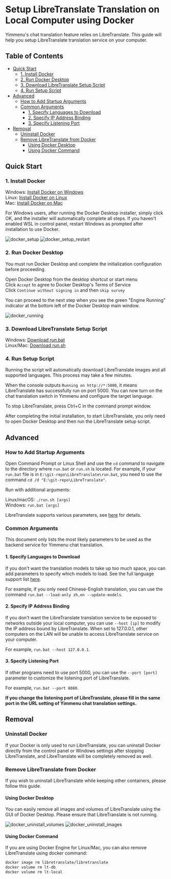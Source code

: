 # Setup LibreTranslate Translation on Local Computer using Docker

Yimmenu's chat translation feature relies on LibreTranslate. This guide will help you setup LibreTranslate translation service on your computer.

## Table of Contents
 - [Quick Start](#quick-start)
   - [1. Install Docker](#1-install-docker)
   - [2. Run Docker Desktop](#2-run-docker-desktop)
   - [3. Download LibreTranslate Setup Script](#3-download-libretranslate-setup-script)
   - [4. Run Setup Script](#4-run-setup-script)
 - [Advanced](#advanced)
   - [How to Add Startup Arguments](#how-to-add-startup-arguments)
   - [Common Arguments](#common-arguments)
     - [1. Specify Languages to Download](#1-specify-languages-to-download)
     - [2. Specify IP Address Binding](#2-specify-ip-address-binding)
     - [3. Specify Listening Port](#3-specify-listening-port)
 - [Removal](#removal)
    - [Uninstall Docker](#uninstall-docker)
    - [Remove LibreTranslate from Docker](#remove-libretranslate-from-docker)
      - [Using Docker Desktop](#using-docker-desktop)
      - [Using Docker Command](#using-docker-command)
      
## Quick Start

### 1. Install Docker

Windows: [Install Docker on Windows](https://docs.docker.com/desktop/install/windows-install/) \
Linux: [Install Docker on Linux](https://docs.docker.com/desktop/install/linux-install/) \
Mac: [Install Docker on Mac](https://docs.docker.com/desktop/install/mac-install/)

For Windows users, after running the Docker Desktop installer, simply click OK, and the installer will automatically complete all steps. If you haven't enabled WSL in control panel, restart Windows as prompted after installation to use Docker.

![docker_setup](https://github.com/sch-lda/YimMenu/assets/54973190/96b42f4e-dedc-4ba8-96af-496490325f0a)
![docker_setup_restart](https://github.com/sch-lda/YimMenu/assets/54973190/728842f0-b364-4ad6-ab24-302967fbc4db)

### 2. Run Docker Desktop

You must run Docker Desktop and complete the initialization configuration before proceeding.

Open Docker Desktop from the desktop shortcut or start menu \
Click `Accept` to agree to Docker Desktop's Terms of Service \
Click `Continue without signing in` and then `skip survey`

You can proceed to the next step when you see the green "Engine Running" indicator at the bottom left of the Docker Desktop main window.

![docker_running](https://github.com/sch-lda/YimMenu/assets/54973190/eb7f7e7e-2e05-431d-9bfa-5f7048cff588)

### 3. Download LibreTranslate Setup Script

Windows: [Download run.bat](https://raw.githubusercontent.com/LibreTranslate/LibreTranslate/main/run.bat) \
Linux/Mac: [Download run.sh](https://raw.githubusercontent.com/LibreTranslate/LibreTranslate/main/run.sh)

### 4. Run Setup Script

Running the script will automatically download LibreTranslate images and all supported languages. This process may take a few minutes.

When the console outputs `Running on http://*:5000`, it means LibreTranslate has successfully run on port 5000. You can now turn on the chat translation switch in Yimmenu and configure the target language.

To stop LibreTranslate, press Ctrl+C in the command prompt window.

After completing the initial installation, to start LibreTranslate, you only need to open Docker Desktop and then run the LibreTranslate setup script.

## Advanced

### How to Add Startup Arguments

Open Command Prompt or Linux Shell and use the `cd` command to navigate to the directory where `run.bat` or `run.sh` is located. For example, if your `run.bat` file is in `E:\git-repo\LibreTranslate\run.bat`, you need to use the command `cd /d "E:\git-repo\LibreTranslate"`.

Run with additional arguments:

Linux/macOS: `./run.sh [args]` \
Windows: `run.bat [args]`

LibreTranslate supports various parameters, see [here](https://github.com/LibreTranslate/LibreTranslate?tab=readme-ov-file#arguments) for details.

### Common Arguments

This document only lists the most likely parameters to be used as the backend service for Yimmenu chat translation.

#### 1. Specify Languages to Download

If you don't want the translation models to take up too much space, you can add parameters to specify which models to load. See the full language support list [here](https://www.argosopentech.com/argospm/index/). 

For example, if you only need Chinese-English translation, you can use the command `run.bat --load-only zh,en --update-models`.

#### 2. Specify IP Address Binding

If you don't want the LibreTranslate translation service to be exposed to networks outside your local computer, you can use `--host [ip]` to modify the IP address bound by LibreTranslate. When set to 127.0.0.1, other computers on the LAN will be unable to access LibreTranslate service on your computer. 

For example, `run.bat --host 127.0.0.1`.

#### 3. Specify Listening Port

If other programs need to use port 5000, you can use the `--port [port]` parameter to customize the listening port of LibreTranslate. 

For example, `run.bat --port 8080`.

**If you change the listening port of LibreTranslate, please fill in the same port in the URL setting of Yimmenu chat translation settings.**

## Removal

### Uninstall Docker

If your Docker is only used to run LibreTranslate, you can uninstall Docker directly from the control panel or Windows settings after stopping LibreTranslate, and LibreTranslate will be completely removed as well.

### Remove LibreTranslate from Docker

If you wish to uninstall LibreTranslate while keeping other containers, please follow this guide.

#### Using Docker Desktop

You can easily remove all images and volumes of LibreTranslate using the GUI of Docker Desktop. Please ensure that LibreTranslate is not running.

![docker_uninstall_volumes](https://github.com/sch-lda/YimMenu/assets/54973190/bb1201dc-1fb9-4208-bda7-2dc61ac59355)
![docker_uninstall_images](https://github.com/sch-lda/YimMenu/assets/54973190/0ca02c98-a008-49db-9cf1-f36dec88c9fc)

#### Using Docker Command

If you are using Docker Engine for Linux/Mac, you can also remove LibreTranslate using docker command:

```bash
docker image rm libretranslate/libretranslate
docker volume rm lt-db
docker volume rm lt-local
```
